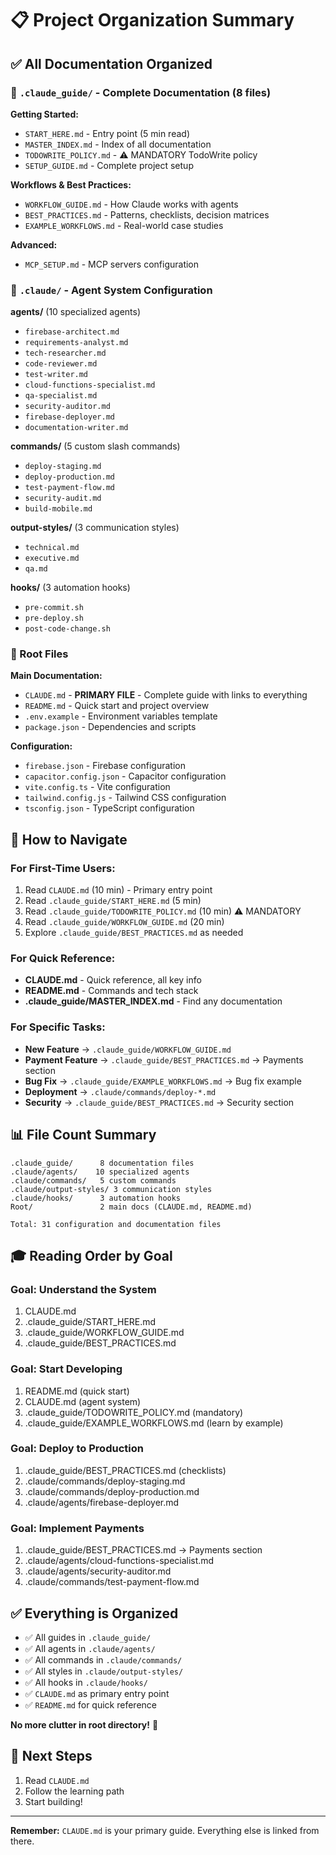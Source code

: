 # 📋 Project Organization Summary

## ✅ All Documentation Organized

### 📁 `.claude_guide/` - Complete Documentation (8 files)

**Getting Started:**
- `START_HERE.md` - Entry point (5 min read)
- `MASTER_INDEX.md` - Index of all documentation
- `TODOWRITE_POLICY.md` - ⚠️ MANDATORY TodoWrite policy
- `SETUP_GUIDE.md` - Complete project setup

**Workflows & Best Practices:**
- `WORKFLOW_GUIDE.md` - How Claude works with agents
- `BEST_PRACTICES.md` - Patterns, checklists, decision matrices
- `EXAMPLE_WORKFLOWS.md` - Real-world case studies

**Advanced:**
- `MCP_SETUP.md` - MCP servers configuration

### 📁 `.claude/` - Agent System Configuration

**agents/** (10 specialized agents)
- `firebase-architect.md`
- `requirements-analyst.md`
- `tech-researcher.md`
- `code-reviewer.md`
- `test-writer.md`
- `cloud-functions-specialist.md`
- `qa-specialist.md`
- `security-auditor.md`
- `firebase-deployer.md`
- `documentation-writer.md`

**commands/** (5 custom slash commands)
- `deploy-staging.md`
- `deploy-production.md`
- `test-payment-flow.md`
- `security-audit.md`
- `build-mobile.md`

**output-styles/** (3 communication styles)
- `technical.md`
- `executive.md`
- `qa.md`

**hooks/** (3 automation hooks)
- `pre-commit.sh`
- `pre-deploy.sh`
- `post-code-change.sh`

### 📁 Root Files

**Main Documentation:**
- `CLAUDE.md` - **PRIMARY FILE** - Complete guide with links to everything
- `README.md` - Quick start and project overview
- `.env.example` - Environment variables template
- `package.json` - Dependencies and scripts

**Configuration:**
- `firebase.json` - Firebase configuration
- `capacitor.config.json` - Capacitor configuration
- `vite.config.ts` - Vite configuration
- `tailwind.config.js` - Tailwind CSS configuration
- `tsconfig.json` - TypeScript configuration

## 🎯 How to Navigate

### For First-Time Users:

1. Read `CLAUDE.md` (10 min) - Primary entry point
2. Read `.claude_guide/START_HERE.md` (5 min)
3. Read `.claude_guide/TODOWRITE_POLICY.md` (10 min) ⚠️ MANDATORY
4. Read `.claude_guide/WORKFLOW_GUIDE.md` (20 min)
5. Explore `.claude_guide/BEST_PRACTICES.md` as needed

### For Quick Reference:

- **CLAUDE.md** - Quick reference, all key info
- **README.md** - Commands and tech stack
- **.claude_guide/MASTER_INDEX.md** - Find any documentation

### For Specific Tasks:

- **New Feature** → `.claude_guide/WORKFLOW_GUIDE.md`
- **Payment Feature** → `.claude_guide/BEST_PRACTICES.md` → Payments section
- **Bug Fix** → `.claude_guide/EXAMPLE_WORKFLOWS.md` → Bug fix example
- **Deployment** → `.claude/commands/deploy-*.md`
- **Security** → `.claude_guide/BEST_PRACTICES.md` → Security section

## 📊 File Count Summary

```
.claude_guide/      8 documentation files
.claude/agents/    10 specialized agents
.claude/commands/   5 custom commands
.claude/output-styles/ 3 communication styles
.claude/hooks/      3 automation hooks
Root/               2 main docs (CLAUDE.md, README.md)

Total: 31 configuration and documentation files
```

## 🎓 Reading Order by Goal

### Goal: Understand the System
1. CLAUDE.md
2. .claude_guide/START_HERE.md
3. .claude_guide/WORKFLOW_GUIDE.md
4. .claude_guide/BEST_PRACTICES.md

### Goal: Start Developing
1. README.md (quick start)
2. CLAUDE.md (agent system)
3. .claude_guide/TODOWRITE_POLICY.md (mandatory)
4. .claude_guide/EXAMPLE_WORKFLOWS.md (learn by example)

### Goal: Deploy to Production
1. .claude_guide/BEST_PRACTICES.md (checklists)
2. .claude/commands/deploy-staging.md
3. .claude/commands/deploy-production.md
4. .claude/agents/firebase-deployer.md

### Goal: Implement Payments
1. .claude_guide/BEST_PRACTICES.md → Payments section
2. .claude/agents/cloud-functions-specialist.md
3. .claude/agents/security-auditor.md
4. .claude/commands/test-payment-flow.md

## ✅ Everything is Organized

- ✅ All guides in `.claude_guide/`
- ✅ All agents in `.claude/agents/`
- ✅ All commands in `.claude/commands/`
- ✅ All styles in `.claude/output-styles/`
- ✅ All hooks in `.claude/hooks/`
- ✅ `CLAUDE.md` as primary entry point
- ✅ `README.md` for quick reference

**No more clutter in root directory!** 🎉

## 🚀 Next Steps

1. Read `CLAUDE.md`
2. Follow the learning path
3. Start building!

---

**Remember:** `CLAUDE.md` is your primary guide. Everything else is linked from there.

